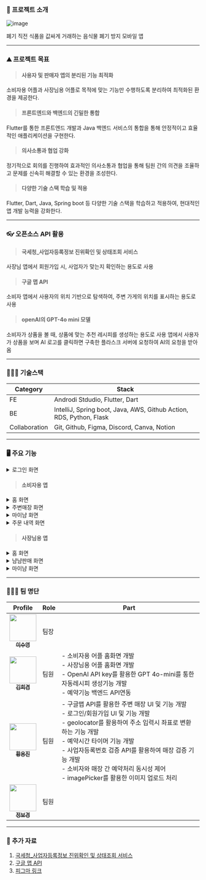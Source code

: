### 📖 프로젝트 소개

  ![image](https://github.com/user-attachments/assets/968f40b6-70de-4b74-9f88-e9c187da5530)

폐기 직전 식품을 값싸게 거래하는 음식물 폐기 방지 모바일 앱

--------

### ⛰️ 프로젝트 목표
> #### 사용자 및 판매자 앱의 분리된 기능 최적화
소비자용 어플과 사장님용 어플로 목적에 맞는 기능만 수행하도록 분리하여 최적화된 환경을 제공한다.
>#### 프론트엔드와 백엔드의 긴밀한 통합
Flutter를 통한 프론트엔드 개발과 Java 백엔드 서비스의 통합을 통해 안정적이고 효율적인 애플리케이션을 구현한다.
>#### 의사소통과 협업 강화
정기적으로 회의를 진행하여 효과적인 의사소통과 협업을 통해 팀원 간의 의견을 조율하고 문제를 신속히 해결할 수 있는 환경을 조성한다.
>#### 다양한 기술 스택 학습 및 적용
Flutter, Dart, Java, Spring boot 등 다양한 기술 스택을 학습하고 적용하여, 현대적인 앱 개발 능력을 강화한다.

--------

### 👓 오픈소스 API 활용

> #### 국세청_사업자등록정보 진위확인 및 상태조회 서비스
사장님 앱에서 회원가입 시, 사업자가 맞는지 확인하는 용도로 사용
> #### 구글 맵 API
소비자 앱에서 사용자의 위치 기반으로 탐색하여, 주변 가게의 위치를 표시하는 용도로 사용
> #### openAI의 GPT-4o mini 모델
소비자가 상품을 볼 때, 상품에 맞는 추천 레시피를 생성하는 용도로 사용
앱에서 사용자가 상품을 보며 AI 로고를 클릭하면 구축한 플라스크 서버에 요청하여 AI의 요청을 받아옴

--------

### 👨🏻‍💻 기술스택
|**Category**|**Stack**|
|------|---|
|FE|Androdi Stdudio, Flutter, Dart|
|BE|IntelliJ, Spring boot, Java, AWS, Github Action, RDS, Python, Flask|
|Collaboration|Git, Github, Figma, Discord, Canva, Notion|
--------

### 🖥 ️주요 기능
<details>
<summary>로그인 화면</summary>
<div markdown="1">

  >#### 로그인 화면

<p align="center">
  
</p>

로그인을 통해 사용자가 간편하게 앱에 로그인할 수 있도록 한다. 회원가입을 할 때 사용자에 대한 정확한 정보를 얻도록 한다. 한 번 로그인을 진행하고 나면, 다음 번에 앱에 접속할 때 자동으로 로그인하여 보다 편리한 앱 사용감을 제공한다. 
</div>
</details>

> #### 소비자용 앱

<details>
<summary>홈 화면</summary>
<div markdown="1">

  >#### 홈 화면

<p align="center"> 
  
</p>

사용자가 접근하는 홈 화면은 반경 내 매장에서 판매중인 상품을 바로 확인할 수 있도록 하여 사용자 편의성을 고려한다. 사장님용 어플에서 등록된 상품이 소비자용 어플 홈화면에 카드형식으로 출력되고, 카드에는 등록된 상품의 사진, 상품의 이름, 상품의 마감기한까지 남은 시간, 매장 정보가 담겨있다. 상품카드들은 남은 마감시간을 기준으로 내림차순으로 정렬된다. 상품을 클릭하면 예약을 할 수 있는 화면으로 바로 넘어가게 되어 상품 예약 기능에 빠르게 접근할 수 있도록 한다. 상품수량이 모두 예약처리 된경우 해당 상품카드는 홈화면에서 제거된다.
  >#### 예약 화면

<p align="center"> 
  
</p>

예약 화면에서 해당 상품에 대한 AI의 레시피 추천, 사장님의 레시피 추천, 사용자의 레시피 추천을 확인할 수 있도록 하여 사용자에게 추가 정보를 제공한다. 예약하기 버튼을 통해 몇 개 예약할 것인지, 금액은 총 얼마인지 확인할 수 있다.
</div>
</details>

<details>
<summary>주변매장 화면</summary>
<div markdown="1">
  
  >#### 주변매장 화면

<p align="center"> 
  
</p>

지도를 통해 매장의 위치를 확인할 수 있는 화면이다. 매장 정보를 관리하는 데이터베이스에서 사용자의 위치를 기반으로 반경 4km 이내에 포함되어 있는 매장들을 필터링하고 지도에 마커를 보여주도록 한다. 이를 통해 소비자에게 불필요한 정보를 제공하지 않도록 한다. 또한 마커를 클릭하면 매장에 대한 정보를 확인할 수 있으며 하트 아이콘을 눌러 관심매장으로 등록할 수 있고 메뉴 버튼을 통해 매장 상세 화면으로 넘어간다.
  >#### 매장 상세 화면

<p align="center"> 
  
</p>

마커를 클릭한 후 매장 정보에서 메뉴 버튼을 클릭하면 해당 매장에서 판매하고 있는 상품들을 조회할 수 있다. 이를 통해 사용자가 원하는 매장의 상품들만 볼 수 있도록 한다.
</div>
</details>

<details>
<summary>마이냠 화면</summary>
<div markdown="1">

  >#### 마이냠 화면

<p align="center"> 
  
</p>

사용자의 정보를 관리하는 화면이다. 해당 화면에서 프로필 정보 수정 혹은 관심 매장 관리 화면으로 넘어갈 수 있다.
  >#### 프로필 수정 화면

<p align="center"> 
  
</p>

프로필 수정 화면에서는 프로필 이미지, 닉네임을 수정할 수 있다.
  >#### 관심 매장 관리 화면

<p align="center"> 
  
</p>

관심 매장 관리 화면에서는 사용자가 등록한 관심 매장의 목록을 확인할 수 있다. 해당 화면에서 관심 매장을 해제하거나 매장 상세 화면으로 넘어갈 수 있다.

</div>
</details>

<details>
<summary>주문 내역 화면</summary>
<div markdown="1">
  
  >#### 주문 내역 화면

<p align="center"> 
  
</p>

사용자가 이전에 어떤 상품을 주문했는지 확인할 수 있는 화면이다. 해당 화면에서 현재 예약중인 상품도 확인할 수 있어 현재 남은 시간이 얼마인지 빠르게 확인할 수 있다.
</div>
</details>

> #### 사장님용 앱

<details>
<summary>홈 화면</summary>
<div markdown="1">

  >#### 홈 화면

<p align="cente님용 앱

<details>
<summary>홈 화면</summary>
<div markdown="1">
  
  >#### 내정보 화면

<p align="center"> 
  
</p>

사용자가 등록한 상품들을 확인할 수 있는 화면이다. 이를 통해 상품을 품절처리하거나 숨김 기능도 가능하며 새로운 상품을 추가하는 상품 등록 화면으로 넘어갈 수 있다.
  >#### 상품 등록 화면

<p align="center"> 
  
</p>

상품 정보를 입력받아 상품을 등록할 수 있는 화면이다. 이를 통해 소비자용 어플에서 매장에서 등록한 상품을 예약할 수 있도록 한다.
</div>
</details>

<details>
<summary>냠냠판매 화면</summary>
<div markdown="1">

  >#### 냠냠판매 화면

<p align="center"> 
  
</p>

소비자가 예약 신청 시 수락하거나 취소할 수 있다. 취소 버튼을 클릭할 경우 소비자와 예약이 성립되지 않도록 하고 상품 갯수가 차감되지 않는다. 수락 버튼을 클릭할 경우 소비자와 예약이 성립되어 사장님이 등록한 예약 시간이 흐르게 된다. 예약 시간 타이머는 다른 화면을 갔다와도 유지되며 0이 될 경우 소비자가 상품을 수령하였는지 미수령하였는지 선택할 수 있으며, 시간 내에 상품을 수령했을 경우 미리 선택할 수 있다.
</div>
</details>

<details>
<summary>마이냠 화면</summary>
<div markdown="1">
  
  >#### 마이냠 화면

<p align="center"> 
  
</p>

사장님의 프로필 정보와 가게 정보를 관리할 수 있는 화면이다.
</div>
</details>


--------


### 👨‍👦‍👦 팀 명단
| Profile | Role | Part |
| ------- | ---- | ---- |
| <div align="center"><a href="https://github.com/ttatjwi"><img src="https://avatars.githubusercontent.com/u/144876617?v=4" width="70px;" alt=""/><br/><sub><b>이수영</b><sub></a></div> | 팀장 |  |
| <div align="center"><a href="https://github.com/geemmmii" width="70px;" alt=""/><img src="https://avatars.githubusercontent.com/u/108430795?v=4" width="70px;" alt=""/><br/><sub><b>김희겸</b></sub></a></div> | 팀원 | - 소비자용 어플 홈화면 개발<br/>- 사장님용 어플 홈화면 개발<br/>- OpenAI API key를 활용한 GPT 4o-mini를 통한 자동레시피 생성기능 개발<br/>- 예약기능 백엔드 API연동 |
| <div align="center"><a href="https://github.com/Jinoko01"><img src="https://avatars.githubusercontent.com/u/126740959?v=4" width="70px;" alt=""/><br/><sub><b>황용진</b></sub></a></div> | 팀원 | - 구글맵 API를 활용한 주변 매장 UI 및 기능 개발<br/>- 로그인/회원가입 UI 및 기능 개발<br/>- geolocator를 활용하여 주소 입력시 좌표로 변환하는 기능 개발<br/>- 예약시간 타이머 기능 개발<br/>- 사업자등록번호 검증 API를 활용하여 매장 검증 기능 개발<br/>- 소비자와 매장 간 예약처리 동시성 제어<br/>- imagePicker를 활용한 이미지 업로드 처리 | 
| <div align="center"><a href="https://github.com/jungbk0808"><img src="https://avatars.githubusercontent.com/u/120279225?v=4" width="70px;" alt=""/><br/><sub><b>정보경</b></sub></a></div> | 팀원 |  | 


--------

### 👀 추가 자료
1. [국세청_사업자등록정보 진위확인 및 상태조회 서비스](https://www.data.go.kr/tcs/dss/selectApiDataDetailView.do?publicDataPk=15081808)
2. [구글 맵 API](https://developers.google.com/maps?hl=ko)
3. [피그마 링크](https://www.figma.com/design/COYGETrMsqr0nRQN0J2onS/%EB%9D%BC%EC%8A%A4%ED%8A%B8-%EB%83%A0?node-id=167-1632&t=XLIBbFnmtqB03fLj-1)
